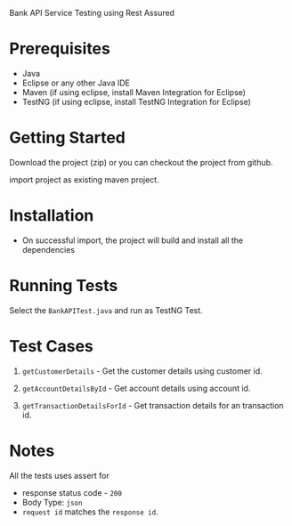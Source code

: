 Bank API Service Testing using Rest Assured

# Prerequisites
- Java
- Eclipse or any other Java IDE
- Maven (if using eclipse, install Maven Integration for Eclipse)
- TestNG (if using eclipse, install TestNG Integration for Eclipse)


# Getting Started
Download the project (zip) or you can checkout the project from github.

import project as existing maven project.

# Installation
- On successful import, the project will build and install all the dependencies

# Running Tests
Select the `BankAPITest.java` and run as TestNG Test.

# Test Cases
1. `getCustomerDetails` - Get the customer details using customer id.

2. `getAccountDetailsById` - Get account details using account id. 

3. `getTransactionDetailsForId` - Get transaction details for an transaction id.

# Notes

All the tests uses assert for
- response status code - `200`
- Body Type: `json`
- `request id` matches the `response id`.
